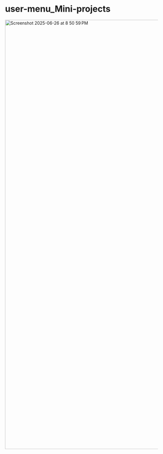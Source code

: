 # user-menu_Mini-projects

<img width="1413" alt="Screenshot 2025-06-26 at 8 50 59 PM" src="https://github.com/user-attachments/assets/aced7cb7-afb7-4b2d-a028-3a4325a8b74c" />
